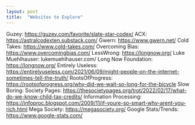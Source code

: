 ```yaml
---
layout: post
title:  "Websites to Explore"
---
```

Guzey: https://guzey.com/favorite/slate-star-codex/
ACX: https://astralcodexten.substack.com/
Gwern: https://www.gwern.net/
Cold Takes: https://www.cold-takes.com/
Overcoming Bias: https://www.overcomingbias.com/
LessWrong: https://longnow.org/
Luke Muehlhauser: lukemuehlhauser.com/
Long Now Foundation: https://longnow.org/
Entirely Useless: https://entirelyuseless.com/2021/06/09/might-people-on-the-internet-sometimes-tell-the-truth/
RootsOfProgress: https://rootsofprogress.org/why-did-we-wait-so-long-for-the-bicycle
Slow Boring:
Society Pages: https://thesocietypages.org/trot/2022/02/17/what-do-we-know-child-tax-credits/
Information Processing: https://infoproc.blogspot.com/2009/11/if-youre-so-smart-why-arent-you-rich.html
Mega Society: https://megasociety.org/
Google Stats/Trends: https://www.google-stats.com/
